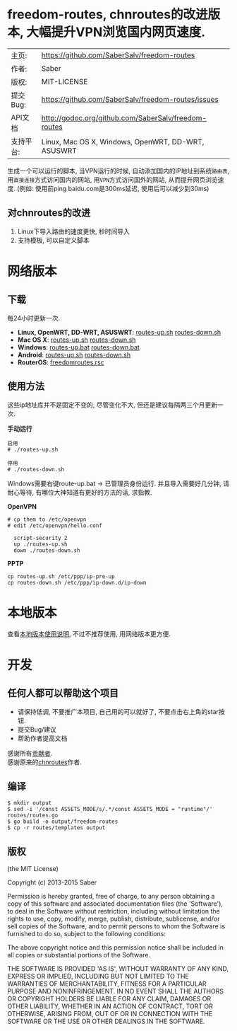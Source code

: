freedom-routes, chnroutes的改进版本, 大幅提升VPN浏览国内网页速度.
================================================================

|                |                                                             |
|----------------|------------------------------------------------------       |
| 主页:          | https://github.com/SaberSalv/freedom-routes        |
| 作者:	         | Saber                                            |
| 版权:          | MIT-LICENSE                                                |
| 提交Bug:       | https://github.com/SaberSalv/freedom-routes/issues   |
| API文档        | http://godoc.org/github.com/SaberSalv/freedom-routes |
| 支持平台:      | Linux, Mac OS X, Windows, OpenWRT, DD-WRT, ASUSWRT   |

生成一个可以运行的脚本, 当VPN运行的时候, 自动添加国内的IP地址到系统`路由表`, 用`直接连接`方式访问国内的网站, 用`VPN`方式访问国外的网站, 从而提升网页浏览速度. (例如: 使用前ping baidu.com是300ms延迟, 使用后可以减少到30ms)

## 对chnroutes的改进

1. Linux下导入路由的速度更快, 秒时间导入
2. 支持模板, 可以自定义脚本

# 网络版本

## 下载

每24小时更新一次.

- **Linux, OpenWRT, DD-WRT, ASUSWRT**: [routes-up.sh](http://dl.saber.li/freedom-routes/linux/routes-up.sh) [routes-down.sh](http://dl.saber.li/freedom-routes/linux/routes-down.sh)
- **Mac OS X**: [routes-up.sh](http://dl.saber.li/freedom-routes/mac/routes-up.sh) [routes-down.sh](http://dl.saber.li/freedom-routes/mac/routes-down.sh)
- **Windows**: [routes-up.bat](http://dl.saber.li/freedom-routes/windows/routes-up.bat) [routes-down.bat](http://dl.saber.li/freedom-routes/windows/routes-down.bat)
- **Android**: [routes-up.sh](http://dl.saber.li/freedom-routes/android/routes-up.sh) [routes-down.sh](http://dl.saber.li/freedom-routes/android/routes-down.sh)
- **RouterOS**: [freedomroutes.rsc](http://dl.saber.li/freedom-routes/routeros/freedomroutes.rsc)

## 使用方法

这些ip地址库并不是固定不变的, 尽管变化不大, 但还是建议每隔两三个月更新一次.

**手动运行**

```
启用
# ./routes-up.sh

停用
# ./routes-down.sh
```

Windows需要右键route-up.bat -> 已管理员身份运行. 并且导入需要好几分钟, 请耐心等待, 有哪位大神知道有更好的方法的话, 求指教.

**OpenVPN**

```
# cp them to /etc/openvpn
# edit /etc/openvpn/hello.conf

  script-security 2
  up ./routes-up.sh
  down ./routes-down.sh
```

**PPTP**

```
cp routes-up.sh /etc/ppp/ip-pre-up
cp routes-down.sh /etc/ppp/ip-down.d/ip-down
```

# 本地版本

查看[本地版本使用说明](https://github.com/SaberSalv/freedom-routes/blob/master/docs/local.md), 不过不推荐使用, 用网络版本更方便.

# 开发

## 任何人都可以帮助这个项目

- 请保持低调, 不要推广本项目, 自己用的可以就好了, 不要点击右上角的star按钮.
- 提交Bug/建议
- 帮助作者提高文档

感谢所有[贡献者](https://github.com/SaberSalv/freedom-routes/contributors). </br>
感谢原来的[chnroutes](https://github.com/fivesheep/chnroutes)作者.


## 编译

```
$ mkdir output
$ sed -i '/const ASSETS_MODE/s/.*/const ASSETS_MODE = "runtime"/' routes/routes.go
$ go build -o output/freedom-routes
$ cp -r routes/templates output
```

## 版权

(the MIT License)

Copyright (c) 2013-2015 Saber

Permission is hereby granted, free of charge, to any person obtaining a copy of this software and associated documentation files (the 'Software'), to deal in the Software without restriction, including without limitation the rights to use, copy, modify, merge, publish, distribute, sublicense, and/or sell copies of the Software, and to permit persons to whom the Software is furnished to do so, subject to the following conditions:

The above copyright notice and this permission notice shall be included in all copies or substantial portions of the Software.

THE SOFTWARE IS PROVIDED 'AS IS', WITHOUT WARRANTY OF ANY KIND, EXPRESS OR IMPLIED, INCLUDING BUT NOT LIMITED TO THE WARRANTIES OF MERCHANTABILITY, FITNESS FOR A PARTICULAR PURPOSE AND NONINFRINGEMENT.  IN NO EVENT SHALL THE AUTHORS OR COPYRIGHT HOLDERS BE LIABLE FOR ANY CLAIM, DAMAGES OR OTHER LIABILITY, WHETHER IN AN ACTION OF CONTRACT, TORT OR OTHERWISE, ARISING FROM, OUT OF OR IN CONNECTION WITH THE SOFTWARE OR THE USE OR OTHER DEALINGS IN THE SOFTWARE.
